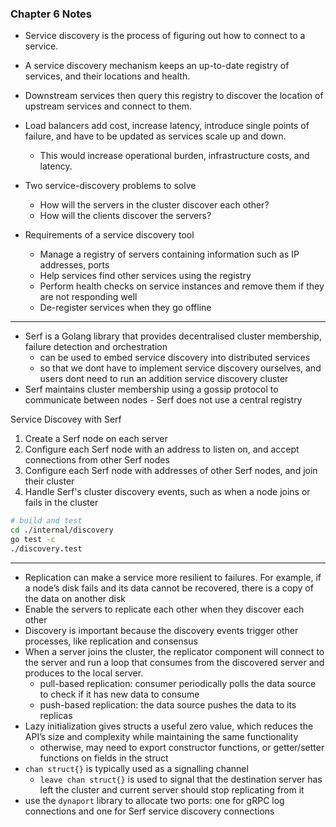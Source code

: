 ### Chapter 6 Notes

- Service discovery is the process of figuring out how to connect to a service.
- A service discovery mechanism keeps an up-to-date registry of services, and their locations and health.
- Downstream services then query this registry to discover the location of upstream services and connect to them.
- Load balancers add cost, increase latency, introduce single points of failure, and have to be updated as services scale up and down.
  - This would increase operational burden, infrastructure costs, and latency.
- Two service-discovery problems to solve
  - How will the servers in the cluster discover each other?
  - How will the clients discover the servers?

- Requirements of a service discovery tool
  - Manage a registry of servers containing information such as IP addresses, ports
  - Help services find other services using the registry
  - Perform health checks on service instances and remove them if they are not responding well
  - De-register services when they go offline

---

- Serf is a Golang library that provides decentralised cluster membership, failure detection and orchestration
  - can be used to embed service discovery into distributed services
  - so that we dont have to implement service discovery ourselves, and users dont need to run an addition service discovery cluster
- Serf maintains cluster membership using a gossip protocol to communicate between nodes - Serf does not use a central registry

Service Discovey with Serf
1. Create a Serf node on each server
2. Configure each Serf node with an address to listen on, and accept connections from other Serf nodes
3. Configure each Serf node with addresses of other Serf nodes, and join their cluster
4. Handle Serf's cluster discovery events, such as when a node joins or fails in the cluster

```bash
# build and test
cd ./internal/discovery
go test -c
./discovery.test
```
---

- Replication can make a service more resilient to failures. For example, if a node’s disk fails and its data cannot be recovered, there is a copy of the data on another disk
- Enable the servers to replicate each other when they discover each other
- Discovery is important because the discovery events trigger other processes, like replication and consensus
- When a server joins the cluster, the replicator component will connect to the server and run a loop that consumes from the discovered server and produces to the local server.
  - pull-based replication: consumer periodically polls the data source to check if it has new data to consume
  - push-based replication: the data source pushes the data to its replicas
- Lazy initialization gives structs a useful zero value, which reduces the API’s size and complexity while maintaining the same functionality
  - otherwise, may need to export constructor functions, or getter/setter functions on fields in the struct
- `chan struct{}` is typically used as a signalling channel
  - `leave chan struct{}` is used to signal that the destination server has left the cluster and current server should stop replicating from it
- use the `dynaport` library to allocate two ports: one for gRPC log connections and one for Serf service discovery connections
